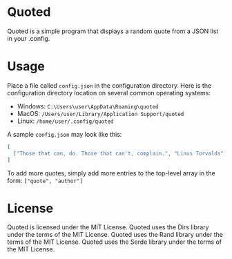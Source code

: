 # Quoted

Quoted is a simple program that displays a random quote from a JSON list in your .config.


# Usage

Place a file called `config.json` in the configuration directory. Here is the configuration
directory location on several common operating systems:
- Windows: `C:\Users\user\AppData\Roaming\quoted`
- MacOS: `/Users/user/Library/Application Support/quoted`
- Linux: `/home/user/.config/quoted`

A sample `config.json` may look like this:
```json
[
  ["Those that can, do. Those that can't, complain.", "Linus Torvalds"]
]
```

To add more quotes, simply add more entries to the top-level array in the form:
`["quote", "author"]`


# License

Quoted is licensed under the MIT License.
Quoted uses the Dirs library under the terms of the MIT License.
Quoted uses the Rand library under the terms of the MIT License.
Quoted uses the Serde library under the terms of the MIT License.

